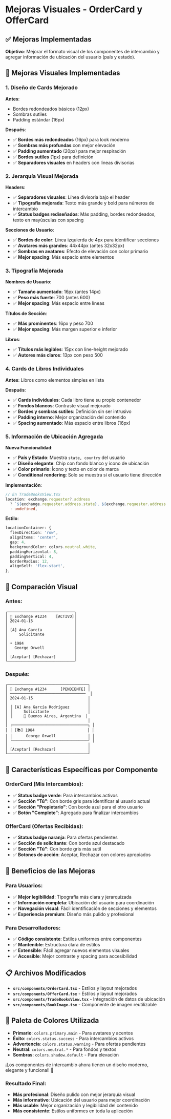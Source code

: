 # Mejoras Visuales - OrderCard y OfferCard

## ✅ Mejoras Implementadas

**Objetivo**: Mejorar el formato visual de los componentes de intercambio y agregar información de ubicación del usuario (país y estado).

## 🎨 Mejoras Visuales Implementadas

### 1. **Diseño de Cards Mejorado**

**Antes**:
- Bordes redondeados básicos (12px)
- Sombras sutiles
- Padding estándar (16px)

**Después**:
- ✅ **Bordes más redondeados** (16px) para look moderno
- ✅ **Sombras más profundas** con mejor elevación
- ✅ **Padding aumentado** (20px) para mejor respiración
- ✅ **Bordes sutiles** (1px) para definición
- ✅ **Separadores visuales** en headers con líneas divisorias

### 2. **Jerarquía Visual Mejorada**

**Headers**:
- ✅ **Separadores visuales**: Línea divisoria bajo el header
- ✅ **Tipografía mejorada**: Texto más grande y bold para números de intercambio
- ✅ **Status badges rediseñados**: Más padding, bordes redondeados, texto en mayúsculas con spacing

**Secciones de Usuario**:
- ✅ **Bordes de color**: Línea izquierda de 4px para identificar secciones
- ✅ **Avatares más grandes**: 44x44px (antes 32x32px)
- ✅ **Sombras en avatares**: Efecto de elevación con color primario
- ✅ **Mejor spacing**: Más espacio entre elementos

### 3. **Tipografía Mejorada**

**Nombres de Usuario**:
- ✅ **Tamaño aumentado**: 16px (antes 14px)
- ✅ **Peso más fuerte**: 700 (antes 600)
- ✅ **Mejor spacing**: Más espacio entre líneas

**Títulos de Sección**:
- ✅ **Más prominentes**: 16px y peso 700
- ✅ **Mejor spacing**: Más margen superior e inferior

**Libros**:
- ✅ **Títulos más legibles**: 15px con line-height mejorado
- ✅ **Autores más claros**: 13px con peso 500

### 4. **Cards de Libros Individuales**

**Antes**: Libros como elementos simples en lista

**Después**:
- ✅ **Cards individuales**: Cada libro tiene su propio contenedor
- ✅ **Fondos blancos**: Contraste visual mejorado
- ✅ **Bordes y sombras sutiles**: Definición sin ser intrusivo
- ✅ **Padding interno**: Mejor organización del contenido
- ✅ **Spacing aumentado**: Más espacio entre libros (16px)

### 5. **Información de Ubicación Agregada**

**Nueva Funcionalidad**:
- ✅ **País y Estado**: Muestra `state, country` del usuario
- ✅ **Diseño elegante**: Chip con fondo blanco y ícono de ubicación
- ✅ **Color primario**: Ícono y texto en color de marca
- ✅ **Conditional rendering**: Solo se muestra si el usuario tiene dirección

**Implementación**:
```typescript
// En TradeBooksView.tsx
location: exchange.requester?.address 
  ? `${exchange.requester.address.state}, ${exchange.requester.address.country}`
  : undefined,
```

**Estilo**:
```typescript
locationContainer: {
  flexDirection: 'row',
  alignItems: 'center',
  gap: 4,
  backgroundColor: colors.neutral.white,
  paddingHorizontal: 8,
  paddingVertical: 4,
  borderRadius: 12,
  alignSelf: 'flex-start',
},
```

## 🎯 Comparación Visual

### **Antes**:
```
┌─────────────────────────────┐
│ 📖 Exchange #1234    [ACTIVO]│
│ 2024-01-15                  │
│                             │
│ [A] Ana García              │
│     Solicitante             │
│                             │
│ • 1984                      │
│   George Orwell             │
│                             │
│ [Aceptar] [Rechazar]        │
└─────────────────────────────┘
```

### **Después**:
```
┌───────────────────────────────────┐
│ 📖 Exchange #1234      [PENDIENTE] │
│ ─────────────────────────────────  │
│ 2024-01-15                        │
│                                   │
│ ┃ [A] Ana García Rodríguez        │
│ ┃     Solicitante                 │
│ ┃     📍 Buenos Aires, Argentina  │
│                                   │
│ ┌─────────────────────────────────┐ │
│ │ [📚] 1984                       │ │
│ │      George Orwell              │ │
│ └─────────────────────────────────┘ │
│                                   │
│ [Aceptar] [Rechazar]              │
└───────────────────────────────────┘
```

## 📱 Características Específicas por Componente

### **OrderCard** (Mis Intercambios):
- ✅ **Status badge verde**: Para intercambios activos
- ✅ **Sección "Tú"**: Con borde gris para identificar al usuario actual
- ✅ **Sección "Propietario"**: Con borde azul para el otro usuario
- ✅ **Botón "Complete"**: Agregado para finalizar intercambios

### **OfferCard** (Ofertas Recibidas):
- ✅ **Status badge naranja**: Para ofertas pendientes
- ✅ **Sección de solicitante**: Con borde azul destacado
- ✅ **Sección "Tú"**: Con borde gris más sutil
- ✅ **Botones de acción**: Aceptar, Rechazar con colores apropiados

## 🚀 Beneficios de las Mejoras

### **Para Usuarios**:
- ✅ **Mejor legibilidad**: Tipografía más clara y jerarquizada
- ✅ **Información completa**: Ubicación del usuario para coordinación
- ✅ **Navegación visual**: Fácil identificación de secciones y elementos
- ✅ **Experiencia premium**: Diseño más pulido y profesional

### **Para Desarrolladores**:
- ✅ **Código consistente**: Estilos uniformes entre componentes
- ✅ **Mantenible**: Estructura clara de estilos
- ✅ **Extensible**: Fácil agregar nuevos elementos visuales
- ✅ **Accesible**: Mejor contraste y spacing para accesibilidad

## 📋 Archivos Modificados

- **`src/components/OrderCard.tsx`** - Estilos y layout mejorados
- **`src/components/OfferCard.tsx`** - Estilos y layout mejorados  
- **`src/components/TradeBooksView.tsx`** - Integración de datos de ubicación
- **`src/components/BookImage.tsx`** - Componente de imagen reutilizable

## 🎨 Paleta de Colores Utilizada

- **Primario**: `colors.primary.main` - Para avatares y acentos
- **Éxito**: `colors.status.success` - Para intercambios activos
- **Advertencia**: `colors.status.warning` - Para ofertas pendientes
- **Neutral**: `colors.neutral.*` - Para fondos y textos
- **Sombras**: `colors.shadow.default` - Para elevación

¡Los componentes de intercambio ahora tienen un diseño moderno, elegante y funcional! 🎉

### Resultado Final:
- **Más profesional**: Diseño pulido con mejor jerarquía visual
- **Más informativo**: Ubicación del usuario para mejor coordinación
- **Más usable**: Mejor organización y legibilidad del contenido
- **Más consistente**: Estilos uniformes en toda la aplicación
